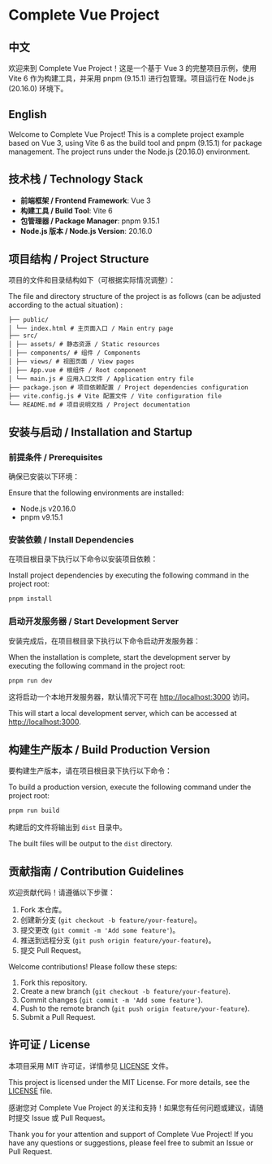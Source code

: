 # Complete Vue Project

## 中文
欢迎来到 Complete Vue Project！这是一个基于 Vue 3 的完整项目示例，使用 Vite 6 作为构建工具，并采用 pnpm (9.15.1) 进行包管理。项目运行在 Node.js (20.16.0) 环境下。

## English
Welcome to Complete Vue Project! This is a complete project example based on Vue 3, using Vite 6 as the build tool and pnpm (9.15.1) for package management. The project runs under the Node.js (20.16.0) environment.



## 技术栈  /  Technology Stack

- **前端框架 / Frontend Framework**: Vue 3
- **构建工具 / Build Tool**: Vite 6
- **包管理器 / Package Manager**: pnpm 9.15.1
- **Node.js 版本 / Node.js Version**: 20.16.0



## 项目结构  /  Project Structure

项目的文件和目录结构如下（可根据实际情况调整）：

The file and directory structure of the project is as follows (can be adjusted according to the actual situation) :

```
├── public/ 
│ └── index.html # 主页面入口 / Main entry page 
├── src/ 
│ ├── assets/ # 静态资源 / Static resources 
│ ├── components/ # 组件 / Components 
│ ├── views/ # 视图页面 / View pages 
│ ├── App.vue # 根组件 / Root component 
│ └── main.js # 应用入口文件 / Application entry file 
├── package.json # 项目依赖配置 / Project dependencies configuration 
├── vite.config.js # Vite 配置文件 / Vite configuration file 
└── README.md # 项目说明文档 / Project documentation
```



## 安装与启动  /  Installation and Startup

### 前提条件  /  Prerequisites

确保已安装以下环境：

Ensure that the following environments are installed:

- Node.js v20.16.0
- pnpm v9.15.1

### 安装依赖  /  Install Dependencies

在项目根目录下执行以下命令以安装项目依赖：

Install project dependencies by executing the following command in the project root:

```bash
pnpm install
```

### 启动开发服务器  /  Start Development Server

安装完成后，在项目根目录下执行以下命令启动开发服务器：

When the installation is complete, start the development server by executing the following command in the project root:

```bash
pnpm run dev
```

这将启动一个本地开发服务器，默认情况下可在 [http://localhost:3000](http://localhost:3000) 访问。

This will start a local development server, which can be accessed at [http://localhost:3000](http://localhost:3000).



## 构建生产版本  /  Build Production Version

要构建生产版本，请在项目根目录下执行以下命令：

To build a production version, execute the following command under the project root:

```bash
pnpm run build
```

构建后的文件将输出到 `dist` 目录中。

The built files will be output to the `dist` directory.



## 贡献指南  /  Contribution Guidelines

欢迎贡献代码！请遵循以下步骤：

1. Fork 本仓库。
2. 创建新分支 (`git checkout -b feature/your-feature`)。
3. 提交更改 (`git commit -m 'Add some feature'`)。
4. 推送到远程分支 (`git push origin feature/your-feature`)。
5. 提交 Pull Request。

Welcome contributions! Please follow these steps:

1. Fork this repository.
2. Create a new branch (`git checkout -b feature/your-feature`).
3. Commit changes (`git commit -m 'Add some feature'`).
4. Push to the remote branch (`git push origin feature/your-feature`).
5. Submit a Pull Request.



## 许可证 / License

本项目采用 MIT 许可证，详情参见 [LICENSE](LICENSE) 文件。

This project is licensed under the MIT License. For more details, see the [LICENSE](LICENSE) file.



感谢您对 Complete Vue Project 的关注和支持！如果您有任何问题或建议，请随时提交 Issue 或 Pull Request。

Thank you for your attention and support of Complete Vue Project! If you have any questions or suggestions, please feel free to submit an Issue or Pull Request.
